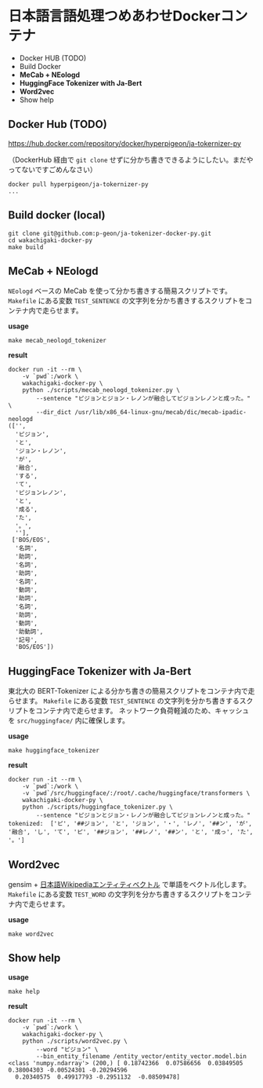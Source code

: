 # 日本語言語処理つめあわせDockerコンテナ

- Docker HUB (TODO)
- Build Docker
- **MeCab + NEologd**
- **HuggingFace Tokenizer with Ja-Bert**
- **Word2vec**
- Show help

## Docker Hub (TODO)

https://hub.docker.com/repository/docker/hyperpigeon/ja-tokernizer-py

（DockerHub 経由で `git clone` せずに分かち書きできるようにしたい。まだやってないですごめんなさい）

```
docker pull hyperpigeon/ja-tokernizer-py
...
```


## Build docker (local)

```
git clone git@github.com:p-geon/ja-tokenizer-docker-py.git
cd wakachigaki-docker-py
make build
```


## MeCab + NEologd

`NEologd` ベースの MeCab を使って分かち書きする簡易スクリプトです。
`Makefile` にある変数 `TEST_SENTENCE` の文字列を分かち書きするスクリプトをコンテナ内で走らせます。

**usage**

```
make mecab_neologd_tokenizer
```

**result**

```
docker run -it --rm \
	-v `pwd`:/work \
	wakachigaki-docker-py \
	python ./scripts/mecab_neologd_tokenizer.py \
		--sentence "ピジョンとジョン・レノンが融合してピジョンレノンと成った。" \
		--dir_dict /usr/lib/x86_64-linux-gnu/mecab/dic/mecab-ipadic-neologd
(['',
  'ピジョン',
  'と',
  'ジョン・レノン',
  'が',
  '融合',
  'する',
  'て',
  'ピジョンレノン',
  'と',
  '成る',
  'た',
  '。',
  ''],
 ['BOS/EOS',
  '名詞',
  '助詞',
  '名詞',
  '助詞',
  '名詞',
  '動詞',
  '助詞',
  '名詞',
  '助詞',
  '動詞',
  '助動詞',
  '記号',
  'BOS/EOS'])
```


## HuggingFace Tokenizer with Ja-Bert

東北大の BERT-Tokenizer による分かち書きの簡易スクリプトをコンテナ内で走らせます。
`Makefile` にある変数 `TEST_SENTENCE` の文字列を分かち書きするスクリプトをコンテナ内で走らせます。
ネットワーク負荷軽減のため、キャッシュを `src/huggingface/` 内に確保します。

**usage**

```
make huggingface_tokenizer
```

**result**

```
docker run -it --rm \
	-v `pwd`:/work \
	-v `pwd`/src/huggingface/:/root/.cache/huggingface/transformers \
	wakachigaki-docker-py \
	python ./scripts/huggingface_tokenizer.py \
		--sentence "ピジョンとジョン・レノンが融合してピジョンレノンと成った。"
tokenized:  ['ピ', '##ジョン', 'と', 'ジョン', '・', 'レノ', '##ン', 'が', '融合', 'し', 'て', 'ピ', '##ジョン', '##レノ', '##ン', 'と', '成っ', 'た', '。']
```


## Word2vec

gensim + [日本語Wikipediaエンティティベクトル](http://www.cl.ecei.tohoku.ac.jp/~m-suzuki/jawiki_vector/) で単語をベクトル化します。
`Makefile` にある変数 `TEST_WORD` の文字列を分かち書きするスクリプトをコンテナ内で走らせます。

**usage**

```
make word2vec
```

## Show help

**usage**

```
make help
```

**result**

```
docker run -it --rm \
	-v `pwd`:/work \
	wakachigaki-docker-py \
	python ./scripts/word2vec.py \
		--word "ピジョン" \
		--bin_entity_filename /entity_vector/entity_vector.model.bin
<class 'numpy.ndarray'> (200,) [ 0.18742366  0.07586656  0.03849505  0.38004303 -0.00524301 -0.20294596
  0.20340575  0.49917793 -0.2951132  -0.08509478]
```
